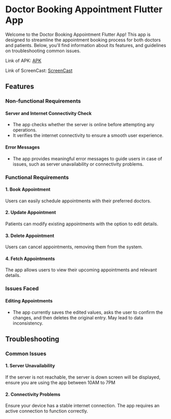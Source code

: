 # Doctor Booking Appointment Flutter App

Welcome to the Doctor Booking Appointment Flutter App! This app is designed to streamline the appointment booking process for both doctors and patients. Below, you'll find information about its features, and guidelines on troubleshooting common issues.

Link of APK: [APK](https://mega.nz/folder/IXBDCSBD#akMMMRTCAsaX9KdZaK_jNw)

Link of ScreenCast: [ScreenCast](https://drive.google.com/file/d/10iCfaFSdIzl8FGbtaJFuImTsBLZdbcGc/view?usp=drivesdk)

## Features

### Non-functional Requirements

#### Server and Internet Connectivity Check

- The app checks whether the server is online before attempting any operations.
- It verifies the internet connectivity to ensure a smooth user experience.

#### Error Messages

- The app provides meaningful error messages to guide users in case of issues, such as server unavailability or connectivity problems.

### Functional Requirements

#### 1. Book Appointment

Users can easily schedule appointments with their preferred doctors.

#### 2. Update Appointment

Patients can modify existing appointments with the option to edit details.

#### 3. Delete Appointment

Users can cancel appointments, removing them from the system.

#### 4. Fetch Appointments

The app allows users to view their upcoming appointments and relevant details.

### Issues Faced

#### Editing Appointments

- The app currently saves the edited values, asks the user to confirm the changes, and then deletes the original entry. May lead to data inconsistency.

## Troubleshooting

### Common Issues

#### 1. Server Unavailability

If the server is not reachable, the server is down screen will be displayed, ensure you are using the app between 10AM to 7PM

#### 2. Connectivity Problems

Ensure your device has a stable internet connection. The app requires an active connection to function correctly.


